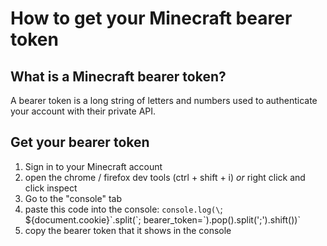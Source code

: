 # How to get your Minecraft bearer token

## What is a Minecraft bearer token?

A bearer token is a long string of letters and numbers used to authenticate your account with their private API.

## Get your bearer token

1. Sign in to your Minecraft account
2. open the chrome / firefox dev tools (ctrl + shift + i) _or_ right click and click inspect
3. Go to the "console" tab
4. paste this code into the console: `console.log(\`; ${document.cookie}\`.split(\`; bearer_token=\`).pop().split(';').shift())`
5. copy the bearer token that it shows in the console
